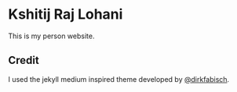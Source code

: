 Kshitij Raj Lohani
========
This is my person website.

Credit
-------
I used the jekyll medium inspired theme developed by [@dirkfabisch](https://twitter.com/dirkfabisch).
